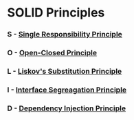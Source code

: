 # SOLID Principles

### S - [Single Responsibility Principle](https://github.com/BolajiOlajide/SOLID/tree/master/S)
### O - [Open-Closed Principle](https://github.com/BolajiOlajide/SOLID/tree/master/O)
### L - [Liskov's Substitution Principle](https://github.com/BolajiOlajide/SOLID/tree/master/L)
### I - [Interface Segreagation Principle](https://github.com/BolajiOlajide/SOLID/tree/master/I)
### D - [Dependency Injection Principle](https://github.com/BolajiOlajide/SOLID/tree/master/D)
